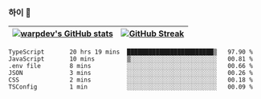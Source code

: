 
### 하이 👋
[![warpdev's GitHub stats](https://github-readme-stats.vercel.app/api?username=warpdev&show_icons=true&theme=vue-dark)](#) |[![GitHub Streak](https://github-readme-streak-stats.herokuapp.com/?user=warpdev&theme=dark)](#)
--- | --- |
<!--START_SECTION:waka-->

```text
TypeScript       20 hrs 19 mins  ████████████████████████▒   97.90 %
JavaScript       10 mins         ▒░░░░░░░░░░░░░░░░░░░░░░░░   00.81 %
.env file        8 mins          ░░░░░░░░░░░░░░░░░░░░░░░░░   00.66 %
JSON             3 mins          ░░░░░░░░░░░░░░░░░░░░░░░░░   00.26 %
CSS              2 mins          ░░░░░░░░░░░░░░░░░░░░░░░░░   00.18 %
TSConfig         1 min           ░░░░░░░░░░░░░░░░░░░░░░░░░   00.09 %
```

<!--END_SECTION:waka-->

<!--
**warpdev/warpdev** is a ✨ _special_ ✨ repository because its `README.md` (this file) appears on your GitHub profile.

Here are some ideas to get you started:

- 🔭 I’m currently working on ...
- 🌱 I’m currently learning ...
- 👯 I’m looking to collaborate on ...
- 🤔 I’m looking for help with ...
- 💬 Ask me about ...
- 📫 How to reach me: ...
- 😄 Pronouns: ...
- ⚡ Fun fact: ...
-->
